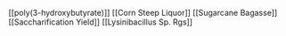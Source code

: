 [[poly(3-hydroxybutyrate)]]
[[Corn Steep Liquor]]
[[Sugarcane Bagasse]]
[[Saccharification Yield]]
[[Lysinibacillus Sp. Rgs]]
